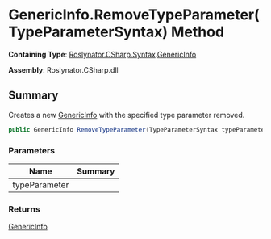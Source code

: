 # GenericInfo\.RemoveTypeParameter\(TypeParameterSyntax\) Method

**Containing Type**: [Roslynator.CSharp.Syntax](../../README.md)\.[GenericInfo](../README.md)

**Assembly**: Roslynator\.CSharp\.dll

## Summary

Creates a new [GenericInfo](../README.md) with the specified type parameter removed\.

```csharp
public GenericInfo RemoveTypeParameter(TypeParameterSyntax typeParameter)
```

### Parameters

| Name | Summary |
| ---- | ------- |
| typeParameter | |

### Returns

[GenericInfo](../README.md)

